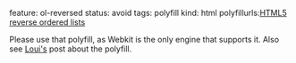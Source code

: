 feature: ol-reversed
status: avoid
tags: polyfill
kind: html
polyfillurls:[HTML5 reverse ordered lists](https://github.com/impressivewebs/HTML5-Reverse-Ordered-Lists)

Please use that polyfill, as Webkit is the only engine that supports it.
Also see [Loui's](http://www.impressivewebs.com/reverse-ordered-lists-html5/) post about the polyfill.
